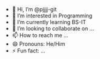 - 👋 Hi, I’m @pjjjj-git
- 👀 I’m interested in Programming
- 🌱 I’m currently learning BS-IT
- 💞️ I’m looking to collaborate on ...
- 📫 How to reach me ...
- 😄 Pronouns: He/Him
- ⚡ Fun fact: ...

<!---
pjjjj-git/pjjjj-git is a ✨ special ✨ repository because its `README.md` (this file) appears on your GitHub profile.
You can click the Preview link to take a look at your changes.
--->
